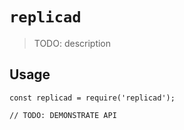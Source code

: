 # `replicad`

> TODO: description

## Usage

```
const replicad = require('replicad');

// TODO: DEMONSTRATE API
```
